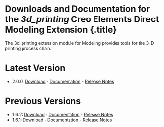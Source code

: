 # Downloads and Documentation for the _3d_printing_ Creo Elements Direct Modeling Extension {.title}

The 3d_printing extension module for Modeling provides tools for the
3-D printing process chain.

# Latest Version

* 2.0.0: [Download](https://github.com/cadm-inc/osdm-extensions/raw/master/downloads/3d_printing/3d_printing_x64_2.0.0.zip) -
         [Documentation](2.0/Home.md) -
         [Release Notes](2.0/ReleaseNotes.md)


# Previous Versions

* 1.6.2: [Download](https://github.com/cadm-inc/osdm-extensions/raw/master/downloads/3d_printing/3d_printing_x64_1.6.2.zip) -
         [Documentation](1.6/Home.md) -
         [Release Notes](1.6/ReleaseNotes.md)
* 1.6.1: [Download](https://github.com/cadm-inc/osdm-extensions/raw/master/downloads/3d_printing/3d_printing_x64_1.6.1.zip) -
         [Documentation](1.6/Home.md) -
         [Release Notes](1.6/ReleaseNotes.md)